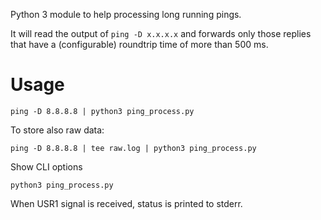 Python 3 module to help processing long running pings.

It will read the output of `ping -D x.x.x.x` and forwards only those
replies that have a (configurable) roundtrip time of more than 500 ms.

# Usage
``` 
ping -D 8.8.8.8 | python3 ping_process.py
```

To store also raw data:
```
ping -D 8.8.8.8 | tee raw.log | python3 ping_process.py
```

Show CLI options
```
python3 ping_process.py
```

When USR1 signal is received, status is printed to stderr.


